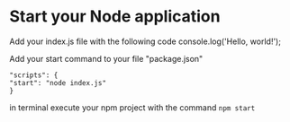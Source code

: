 # Start your Node application

Add your index.js file
with the following code
console.log('Hello, world!');

Add your start command to your file
"package.json"

```
"scripts": {
"start": "node index.js"
}
````
in terminal execute your npm project with the
command `npm start`

